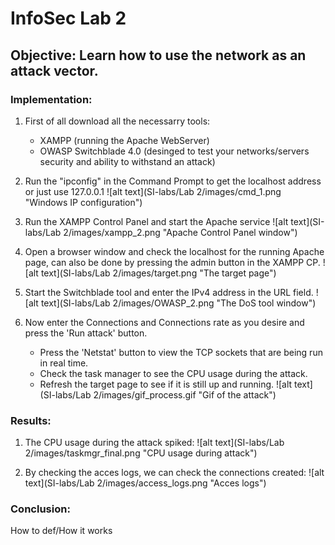 # InfoSec Lab 2
## Objective: Learn how to use the network as an attack vector.
### Implementation:
1. First of all download all the necessarry tools:
    - XAMPP (running the Apache WebServer)
    - OWASP Switchblade 4.0 (desinged to test your networks/servers security and ability to withstand an attack)

1. Run the "ipconfig" in the Command Prompt to get the localhost address or just use 127.0.0.1
![alt text](SI-labs/Lab 2/images/cmd_1.png "Windows IP configuration")

1. Run the XAMPP Control Panel and start the Apache service
![alt text](SI-labs/Lab 2/images/xampp_2.png "Apache Control Panel window")

1. Open a browser window and check the localhost for the running Apache page, can also be done by pressing the admin button in the XAMPP CP.
![alt text](SI-labs/Lab 2/images/target.png "The target page")

1. Start the Switchblade tool and enter the IPv4 address in the URL field.
![alt text](SI-labs/Lab 2/images/OWASP_2.png "The DoS tool window")

1. Now enter the Connections and Connections rate as you desire and press the 'Run attack' button.
     - Press the 'Netstat' button to view the TCP sockets that are being run in real time.
     - Check the task manager to see the CPU usage during the attack.
     - Refresh the target page to see if it is still up and running.
![alt text](SI-labs/Lab 2/images/gif_process.gif "Gif of the attack")

### Results:
1. The CPU usage during the attack spiked:
![alt text](SI-labs/Lab 2/images/taskmgr_final.png "CPU usage during attack")

1. By checking the acces logs, we can check the connections created:
![alt text](SI-labs/Lab 2/images/access_logs.png "Acces logs")

### Conclusion:
How to def/How it works
